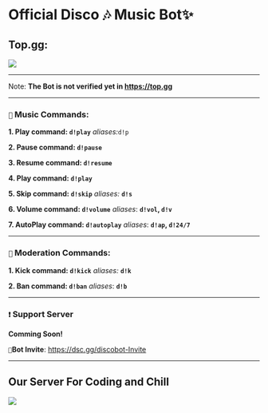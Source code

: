 # Official Disco 🎶 Music Bot✨


## Top.gg:

<a href="https://top.gg/bot/892461981913727078">
  <img src="https://top.gg/api/widget/892461981913727078.svg">
</a>

-----------

Note: **The Bot is not verified yet in https://top.gg**

----
### `🎼` Music Commands: 

__1. Play command:  `d!play`__ _aliases:_`d!p`

__2. Pause command:  `d!pause`__

__3. Resume command:  `d!resume`__

__4. Play command:  `d!play`__

__5. Skip command:  `d!skip`__ *aliases:* __`d!s`__

__6. Volume command:  `d!volume`__ *aliases*: __`d!vol`, `d!v`__

__7. AutoPlay command: `d!autoplay`__ *aliases*: __`d!ap`, `d!24/7`__

-----------------------------------

### `📙` Moderation Commands:

__1. Kick command:  `d!kick`__ *aliases:* __`d!k`__

__2. Ban command:  `d!ban`__ *aliases*: __`d!b`__

-------------------------

### ```❗``` Support Server

__Comming Soon!__

`🔰`**Bot Invite**: https://dsc.gg/discobot-Invite

----

## Our Server For Coding and Chill


<a href=" https://discord.gg/VYaPuyG8S4"><img src="https://cdn.discordapp.com/attachments/882514954677260348/900056834524737566/unknown.png"></a>

